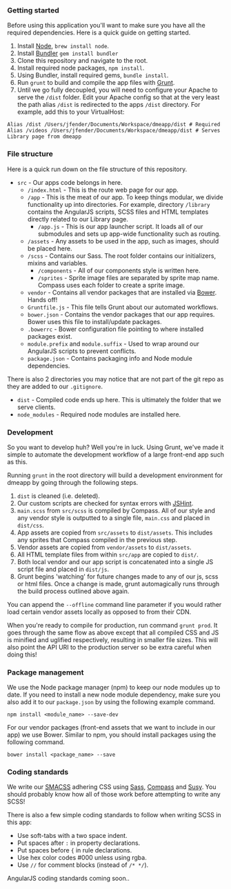 ### Getting started

Before using this application you'll want to make sure you have all the required dependencies. Here is a quick guide on getting started.

1. Install [Node](http://nodejs.org/), `brew install node`.
2. Install [Bundler](http://bundler.io) `gem install bundler`
3. Clone this repository and navigate to the root.
4. Install required node packages, `npm install`.
5. Using Bundler, install required gems, `bundle install`.
6. Run `grunt` to build and compile the app files with [Grunt](http://gruntjs.com/).
7. Until we go fully decoupled, you will need to configure your Apache to serve the `/dist` folder. Edit your Apache config so that at the very least the path alias `/dist` is redirected to the apps `/dist` directory. For example, add this to your VirtualHost:

```
Alias /dist /Users/jfender/Documents/Workspace/dmeapp/dist # Required
Alias /videos /Users/jfender/Documents/Workspace/dmeapp/dist # Serves Library page from dmeapp
```

### File structure

Here is a quick run down on the file structure of this repository.

* `src` - Our apps code belongs in here.
  * `/index.html` - This is the route web page for our app.
  * `/app` - This is the meat of our app. To keep things modular, we divide functionality up into directories. For example, directory `/library` contains the AngularJS scripts, SCSS files and HTML templates directly related to our Library page.
    * `/app.js` - This is our app launcher script. It loads all of our submodules and sets up app-wide functionality such as routing.
  * `/assets` - Any assets to be used in the app, such as images, should be placed here.
  * `/scss` - Contains our Sass. The root folder contains our initializers, mixins and variables.
    * `/components` - All of our components style is written here.
    * `/sprites` - Sprite image files are separated by sprite map name. Compass uses each folder to create a sprite image.
  * `vendor` - Contains all vendor packages that are installed via [Bower](http://bower.io/). Hands off!
  * `Gruntfile.js` - This file tells Grunt about our automated workflows.
  * `bower.json` - Contains the vendor packages that our app requires. Bower uses this file to install/update packages.
  * `.bowerrc` - Bower configuration file pointing to where installed packages exist.
  * `module.prefix` and `module.suffix` - Used to wrap around our AngularJS scripts to prevent conflicts.
  * `package.json` - Contains packaging info and Node module dependencies.

There is also 2 directories you may notice that are not part of the git repo as they are added to our `.gitignore`.
* `dist` - Compiled code ends up here. This is ultimately the folder that we serve clients.
* `node_modules` - Required node modules are installed here.

### Development

So you want to develop huh? Well you're in luck. Using Grunt, we've made it simple to automate the development workflow of a large front-end app such as this.

Running `grunt` in the root directory will build a development environment for dmeapp by going through the following steps.

1. `dist` is cleaned (i.e. deleted).
2. Our custom scripts are checked for syntax errors with [JSHint](www.jshint.com).
3. `main.scss` from `src/scss` is compiled by Compass. All of our style and any vendor style is outputted to a single file, `main.css` and placed in `dist/css`.
4. App assets are copied from `src/assets` to `dist/assets`. This includes any sprites that Compass compiled in the previous step.
5. Vendor assets are copied from `vendor/assets` to `dist/assets`.
6. All HTML template files from within `src/app` are copied to `dist/`.
7. Both local vendor and our app script is concatenated into a single JS script file and placed in `dist/js`.
8. Grunt begins 'watching' for future changes made to any of our js, scss or html files. Once a change is made, grunt automagically runs through the build process outlined above again.

You can append the `--offline` command line parameter if you would rather load certain vendor assets locally as opposed to from their CDN.

When you're ready to compile for production, run command `grunt prod`. It goes through the same flow as above except that all compiled CSS and JS is minified and uglified respectively, resulting in smaller file sizes. This will also point the API URI to the production server so be extra careful when doing this!

### Package management

We use the Node package manager (npm) to keep our node modules up to date. If you need to install a new node module dependency, make sure you also add it to our `package.json` by using the following example command.

`npm install <module_name> --save-dev`

For our vendor packages (front-end assets that we want to include in our app) we use Bower. Similar to npm, you should install packages using the following command.

`bower install <package_name> --save`

### Coding standards

We write our [SMACSS](http://smacss.com/) adhering CSS using [Sass](http://sass-lang.com/), [Compass](http://compass-style.org/) and [Susy](http://susy.oddbird.net/). You should probably know how all of those work before attempting to write any SCSS!

There is also a few simple coding standards to follow when writing SCSS in this app:
* Use soft-tabs with a two space indent.
* Put spaces after `:` in property declarations.
* Put spaces before `{` in rule declarations.
* Use hex color codes #000 unless using rgba.
* Use `//` for comment blocks (instead of `/* */`).

AngularJS coding standards coming soon..
